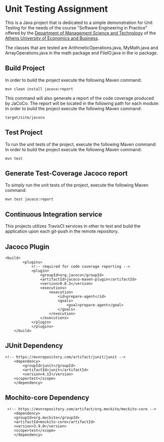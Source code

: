 # Unit Testing Assignment 

This is a Java project that is dedicated to a simple demonstration for Unit Testing for the needs of the course "Software Engineering in Practice" offered by the [Department of Management Science and Technology](https://www.aueb.gr/el/content/department-management-science-and-technology) of the [Athens University of Economics and Business](https://www.aueb.gr/).

The classes that are tested are ArithmeticOperations.java, MyMath.java and ArrayOperations.java in the math package and FileIO.java in the io package.


## Build Project
In order to build the project execute the following Maven command:
```no-highlight
mvn clean install jacoco:report
```

This command will also generate a report of the code coverage produced by JaCoCo. The report will be located in the following path for each module:
In order to build the project execute the following Maven command:
```no-highlight
target/site/jacoco
```

## Test Project 
To run the unit tests of the project, execute the following Maven command:
In order to build the project execute the following Maven command:
```no-highlight
mvn test
```

## Generate Test-Coverage Jacoco report
To simply run the unit tests of the project, execute the following Maven command:
```no-highlight
mvn test jacoco:report
```
## Continuous Integration service

This projects utilizes TravisCI services in other to test and build the application upon each git-push in the remote repository.


## Jacoco Plugin
```no-highlight
<build>
		<plugins>
			<!-- required for code coverage reporting -->
			<plugin>
				<groupId>org.jacoco</groupId>
				<artifactId>jacoco-maven-plugin</artifactId>
				<version>0.8.3</version>
				<executions>
					<execution>
						<id>prepare-agent</id>
						<goals>
							<goal>prepare-agent</goal>
						</goals>
					</execution>
				</executions>
			</plugin>
			</plugins>
	</build>
```


## JUnit Dependency 

```no-highlight
<!-- https://mvnrepository.com/artifact/junit/junit -->
	<dependency>
    	<groupId>junit</groupId>
    	<artifactId>junit</artifactId>
    	<version>4.12</version>
   	<scope>test</scope>
	</dependency>
```

## Mochito-core Dependency
```no-highlight
 <!-- https://mvnrepository.com/artifact/org.mockito/mockito-core -->
	<dependency>
    <groupId>org.mockito</groupId>
    <artifactId>mockito-core</artifactId>
    <version>3.9.0</version>
    <scope>test</scope>
	</dependency>
```
